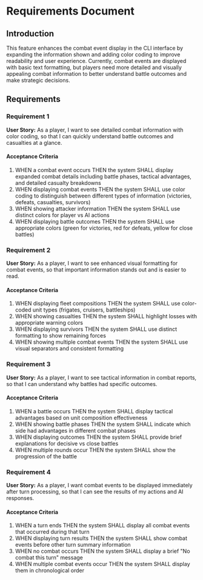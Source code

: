 # Requirements Document

## Introduction

This feature enhances the combat event display in the CLI interface by expanding the information shown and adding color coding to improve readability and user experience. Currently, combat events are displayed with basic text formatting, but players need more detailed and visually appealing combat information to better understand battle outcomes and make strategic decisions.

## Requirements

### Requirement 1

**User Story:** As a player, I want to see detailed combat information with color coding, so that I can quickly understand battle outcomes and casualties at a glance.

#### Acceptance Criteria

1. WHEN a combat event occurs THEN the system SHALL display expanded combat details including battle phases, tactical advantages, and detailed casualty breakdowns
2. WHEN displaying combat events THEN the system SHALL use color coding to distinguish between different types of information (victories, defeats, casualties, survivors)
3. WHEN showing attacker information THEN the system SHALL use distinct colors for player vs AI actions
4. WHEN displaying battle outcomes THEN the system SHALL use appropriate colors (green for victories, red for defeats, yellow for close battles)

### Requirement 2

**User Story:** As a player, I want to see enhanced visual formatting for combat events, so that important information stands out and is easier to read.

#### Acceptance Criteria

1. WHEN displaying fleet compositions THEN the system SHALL use color-coded unit types (frigates, cruisers, battleships)
2. WHEN showing casualties THEN the system SHALL highlight losses with appropriate warning colors
3. WHEN displaying survivors THEN the system SHALL use distinct formatting to show remaining forces
4. WHEN showing multiple combat events THEN the system SHALL use visual separators and consistent formatting

### Requirement 3

**User Story:** As a player, I want to see tactical information in combat reports, so that I can understand why battles had specific outcomes.

#### Acceptance Criteria

1. WHEN a battle occurs THEN the system SHALL display tactical advantages based on unit composition effectiveness
2. WHEN showing battle phases THEN the system SHALL indicate which side had advantages in different combat phases
3. WHEN displaying outcomes THEN the system SHALL provide brief explanations for decisive vs close battles
4. WHEN multiple rounds occur THEN the system SHALL show the progression of the battle

### Requirement 4

**User Story:** As a player, I want combat events to be displayed immediately after turn processing, so that I can see the results of my actions and AI responses.

#### Acceptance Criteria

1. WHEN a turn ends THEN the system SHALL display all combat events that occurred during that turn
2. WHEN displaying turn results THEN the system SHALL show combat events before other turn summary information
3. WHEN no combat occurs THEN the system SHALL display a brief "No combat this turn" message
4. WHEN multiple combat events occur THEN the system SHALL display them in chronological order